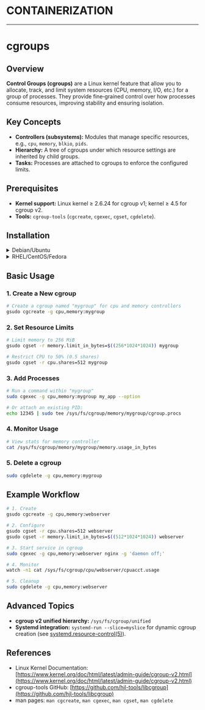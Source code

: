 # CONTAINERIZATION

---

# cgroups

## Overview

**Control Groups (cgroups)** are a Linux kernel feature that allow you to allocate, track, and limit system resources (CPU, memory, I/O, etc.) for a group of processes. They provide fine‑grained control over how processes consume resources, improving stability and ensuring isolation.

## Key Concepts

* **Controllers (subsystems):** Modules that manage specific resources, e.g., `cpu`, `memory`, `blkio`, `pids`.
* **Hierarchy:** A tree of cgroups under which resource settings are inherited by child groups.
* **Tasks:** Processes are attached to cgroups to enforce the configured limits.

## Prerequisites

* **Kernel support:** Linux kernel ≥ 2.6.24 for cgroup v1; kernel ≥ 4.5 for cgroup v2.
* **Tools:** `cgroup-tools` (`cgcreate`, `cgexec`, `cgset`, `cgdelete`).

## Installation

<details>
<summary>Debian/Ubuntu</summary>

```bash
sudo apt update
sudo apt install cgroup-tools
```
</details>

<details>
<summary>RHEL/CentOS/Fedora</summary>

```bash
sudo yum install libcgroup-tools
```
</details>

## Basic Usage

### 1. Create a New cgroup

```bash
# Create a cgroup named "mygroup" for cpu and memory controllers
gsudo cgcreate -g cpu,memory:mygroup
```

### 2. Set Resource Limits

```bash
# Limit memory to 256 MiB
gsudo cgset -r memory.limit_in_bytes=$((256*1024*1024)) mygroup

# Restrict CPU to 50% (0.5 shares)
gsudo cgset -r cpu.shares=512 mygroup
```

### 3. Add Processes

```bash
# Run a command within "mygroup"
sudo cgexec -g cpu,memory:mygroup my_app --option

# Or attach an existing PID:
echo 12345 | sudo tee /sys/fs/cgroup/memory/mygroup/cgroup.procs
```

### 4. Monitor Usage

```bash
# View stats for memory controller
cat /sys/fs/cgroup/memory/mygroup/memory.usage_in_bytes
```

### 5. Delete a cgroup

```bash
sudo cgdelete -g cpu,memory:mygroup
```

## Example Workflow

```bash
# 1. Create
gsudo cgcreate -g cpu,memory:webserver

# 2. Configure
gsudo cgset -r cpu.shares=512 webserver
gsudo cgset -r memory.limit_in_bytes=$((512*1024*1024)) webserver

# 3. Start service in cgroup
sudo cgexec -g cpu,memory:webserver nginx -g 'daemon off;'

# 4. Monitor
watch -n1 cat /sys/fs/cgroup/cpu/webserver/cpuacct.usage

# 5. Cleanup
sudo cgdelete -g cpu,memory:webserver
```

## Advanced Topics

* **cgroup v2 unified hierarchy:** `/sys/fs/cgroup/unified`
* **Systemd integration:** `systemd-run --slice=myslice` for dynamic cgroup creation (see [systemd.resource-control(5)](https://www.freedesktop.org/software/systemd/man/systemd.resource-control.html)).

## References

* Linux Kernel Documentation: [https://www.kernel.org/doc/html/latest/admin-guide/cgroup-v2.html](https://www.kernel.org/doc/html/latest/admin-guide/cgroup-v2.html)
* cgroup-tools GitHub: [https://github.com/hjl-tools/libcgroup](https://github.com/hjl-tools/libcgroup)
* man pages: `man cgcreate`, `man cgexec`, `man cgset`, `man cgdelete`